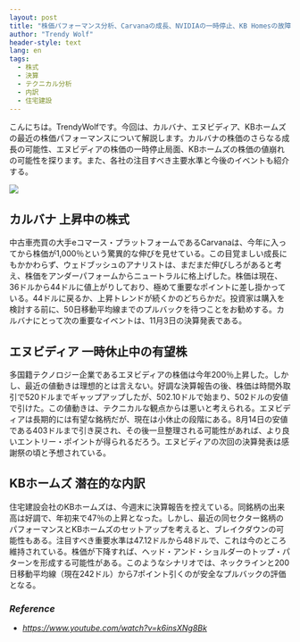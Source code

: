 ```yaml
---
layout: post
title: "株価パフォーマンス分析、Carvanaの成長、NVIDIAの一時停止、KB Homesの故障"
author: "Trendy Wolf"
header-style: text
lang: en
tags:
  - 株式
  - 決算
  - テクニカル分析
  - 内訳
  - 住宅建設
---
```


こんにちは。TrendyWolfです。今回は、カルバナ、エヌビディア、KBホームズの最近の株価パフォーマンスについて解説します。カルバナの株価のさらなる成長の可能性、エヌビディアの株価の一時停止局面、KBホームズの株価の値崩れの可能性を探ります。また、各社の注目すべき主要水準と今後のイベントも紹介する。

<img
    src="https://i.ytimg.com/vi/k6insXNg8Bk/hqdefault.jpg"
/>


## カルバナ 上昇中の株式
中古車売買の大手eコマース・プラットフォームであるCarvanaは、今年に入ってから株価が1,000％という驚異的な伸びを見せている。この目覚ましい成長にもかかわらず、ウェドブッシュのアナリストは、まだまだ伸びしろがあると考え、株価をアンダーパフォームからニュートラルに格上げした。株価は現在、36ドルから44ドルに値上がりしており、極めて重要なポイントに差し掛かっている。44ドルに戻るか、上昇トレンドが続くかのどちらかだ。投資家は購入を検討する前に、50日移動平均線までのプルバックを待つことをお勧めする。カルバナにとって次の重要なイベントは、11月3日の決算発表である。

## エヌビディア 一時休止中の有望株
多国籍テクノロジー企業であるエヌビディアの株価は今年200％上昇した。しかし、最近の値動きは理想的とは言えない。好調な決算報告の後、株価は時間外取引で520ドルまでギャップアップしたが、502.10ドルで始まり、502ドルの安値で引けた。この値動きは、テクニカルな観点からは悪いと考えられる。エヌビディアは長期的には有望な銘柄だが、現在は小休止の段階にある。8月14日の安値である403ドルまで引き戻され、その後一旦整理される可能性があれば、より良いエントリー・ポイントが得られるだろう。エヌビディアの次回の決算発表は感謝祭の頃と予想されている。

## KBホームズ 潜在的な内訳
住宅建設会社のKBホームズは、今週末に決算報告を控えている。同銘柄の出来高は好調で、年初来で47％の上昇となった。しかし、最近の同セクター銘柄のパフォーマンスとKBホームズのセットアップを考えると、ブレイクダウンの可能性もある。注目すべき重要水準は47.12ドルから48ドルで、これは今のところ維持されている。株価が下降すれば、ヘッド・アンド・ショルダーのトップ・パターンを形成する可能性がある。このようなシナリオでは、ネックラインと200日移動平均線（現在242ドル）から7ポイント引くのが安全なプルバックの評価となる。


### _Reference_
- _https://www.youtube.com/watch?v=k6insXNg8Bk_

